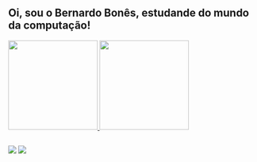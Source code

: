 ## Oi, sou o Bernardo Bonês, estudande do mundo da computação!

<div>
    <a href="https://github.com/BernardoBones"> 
    <img height="180em" src="https://github-readme-stats.vercel.app/api?username=BernardoBones&show_icons=false&theme=gotham&include_all_commits=true&count_private=true&locale=pt-BR"/>
    <img height="180em" src="https://github-readme-stats.vercel.app/api/top-langs/?username=BernardoBones&layout=compact&langs_count=7&theme=gotham&locale=pt-BR"/>
</div>

  
##
  
 <div>
    <a href="https://instagram.com/bonesbernardo" target="_blank"><img src="https://img.shields.io/badge/-Instagram-%23E4405F?style=for-the-badge&logo=instagram&logoColor=white" target="_blank"></a>
    <a href="https://www.https://www.linkedin.com/in/bernardo-baroni-bon%C3%AAs-35a93522a/" target="_blank"><img src="https://img.shields.io/badge/-LinkedIn-%230077B5?style=for-the-badge&logo=linkedin&logoColor=white" target="_blank"></a>
 </div>  
  

